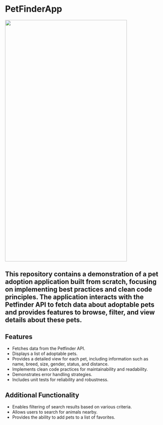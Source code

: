 # PetFinderApp


<img src="https://github.com/IuliuCristianDumitrache/PetFinderApp/blob/main/petappfull.gif" width="400" height="790">


## This repository contains a demonstration of a pet adoption application built from scratch, focusing on implementing best practices and clean code principles. The application interacts with the Petfinder API to fetch data about adoptable pets and provides features to browse, filter, and view details about these pets.

## Features
- Fetches data from the Petfinder API.
- Displays a list of adoptable pets.
- Provides a detailed view for each pet, including information such as name, breed, size, gender, status, and distance.
- Implements clean code practices for maintainability and readability.
- Demonstrates error handling strategies.
- Includes unit tests for reliability and robustness.

## Additional Functionality
- Enables filtering of search results based on various criteria.
- Allows users to search for animals nearby.
- Provides the ability to add pets to a list of favorites.
